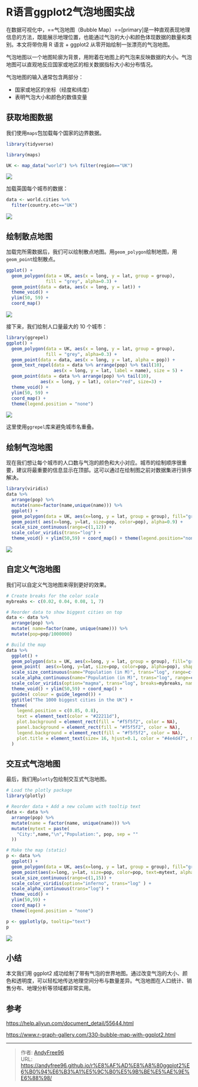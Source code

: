 # R语言ggplot2气泡地图实战


在数据可视化中，==气泡地图（Bubble Map）==[primary]是一种直观表现地理信息的方法，既能展示地理位置，也能通过气泡的大小和颜色体现数据的数量和类别。本文将带你用 R 语言 + ggplot2 从零开始绘制一张漂亮的气泡地图。

<!--more-->

气泡地图以一个地图轮廓为背景，用附着在地图上的气泡来反映数据的大小。气泡地图可以直观地反应国家或地区的相关数据指标大小和分布情况。

气泡地图的输入通常包含两部分：

- 国家或地区的坐标（经度和纬度）
- 表明气泡大小和颜色的数值变量

## 获取地图数据

我们使用`maps`包加载每个国家的边界数据。

```R
library(tidyverse)

library(maps)

UK <- map_data("world") %>% filter(region=="UK")
```

![](/images/202508/2/1.png)

加载英国每个城市的数据：

```R
data <- world.cities %>%
  filter(country.etc=="UK")
```

![](/images/202508/2/2.png)

## 绘制散点地图

加载完所需数据后，我们可以绘制散点地图。用`geom_polygon`绘制地图，用`geom_point`绘制散点。

```R
ggplot() +
  geom_polygon(data = UK, aes(x = long, y = lat, group = group),
               fill = "grey", alpha=0.3) +
  geom_point(data = data, aes(x = long, y = lat)) +
  theme_void() +
  ylim(50, 59) +
  coord_map()
```

![](/images/202508/2/3.png)

接下来，我们绘制人口量最大的 10 个城市：

```R
library(ggrepel)
ggplot() +
  geom_polygon(data = UK, aes(x = long, y = lat, group = group),
               fill = "grey", alpha=0.3) +
  geom_point(data = data, aes(x = long, y = lat, alpha = pop)) +
  geom_text_repel(data = data %>% arrange(pop) %>% tail(10),
                  aes(x = long, y = lat, label = name), size = 5) +
  geom_point(data = data %>% arrange(pop) %>% tail(10),
             aes(x = long, y = lat), color="red", size=3) +
  theme_void() +
  ylim(50, 59) +
  coord_map() +
  theme(legend.position = "none")
```

![](/images/202508/2/4.png)

这里使用`ggrepel`库来避免城市名重叠。

## 绘制气泡地图

现在我们想让每个城市的人口数与气泡的颜色和大小对应。城市的绘制顺序很重要，建议将最重要的信息显示在顶部。这可以通过在绘制图之前对数据集进行排序解决。

```R
library(viridis)
data %>%
  arrange(pop) %>%
  mutate(name=factor(name,unique(name))) %>%
  ggplot() +
  geom_polygon(data = UK, aes(x=long, y = lat, group = group), fill="grey", alpha=0.3) +
  geom_point( aes(x=long, y=lat, size=pop, color=pop), alpha=0.9) +
  scale_size_continuous(range=c(1,12)) +
  scale_color_viridis(trans="log") +
  theme_void() + ylim(50,59) + coord_map() + theme(legend.position="none")
```

![](/images/202508/2/5.png)

## 自定义气泡地图

我们可以自定义气泡地图来得到更好的效果。

```R
# Create breaks for the color scale
mybreaks <- c(0.02, 0.04, 0.08, 1, 7)

# Reorder data to show biggest cities on top
data <- data %>%
  arrange(pop) %>%
  mutate( name=factor(name, unique(name))) %>%
  mutate(pop=pop/1000000)

# Build the map
data %>%
  ggplot() +
  geom_polygon(data = UK, aes(x=long, y = lat, group = group), fill="grey", alpha=0.3) +
  geom_point(  aes(x=long, y=lat, size=pop, color=pop, alpha=pop), shape=20, stroke=FALSE) +
  scale_size_continuous(name="Population (in M)", trans="log", range=c(1,12), breaks=mybreaks) +
  scale_alpha_continuous(name="Population (in M)", trans="log", range=c(0.1, .9), breaks=mybreaks) +
  scale_color_viridis(option="magma", trans="log", breaks=mybreaks, name="Population (in M)" ) +
  theme_void() + ylim(50,59) + coord_map() +
  guides( colour = guide_legend()) +
  ggtitle("The 1000 biggest cities in the UK") +
  theme(
    legend.position = c(0.85, 0.8),
    text = element_text(color = "#22211d"),
    plot.background = element_rect(fill = "#f5f5f2", color = NA),
    panel.background = element_rect(fill = "#f5f5f2", color = NA),
    legend.background = element_rect(fill = "#f5f5f2", color = NA),
    plot.title = element_text(size= 16, hjust=0.1, color = "#4e4d47", margin = margin(b = -0.1, t = 0.4, l = 2, unit = "cm")),
  )
```

## 交互式气泡地图

最后，我们用`plotly`包绘制交互式气泡地图。

```R
# Load the plotly package
library(plotly)

# Reorder data + Add a new column with tooltip text
data <- data %>%
  arrange(pop) %>%
  mutate(name = factor(name, unique(name))) %>%
  mutate(mytext = paste(
    "City:",name,"\n","Population:", pop, sep = ""
  ))

# Make the map (static)
p <- data %>%
  ggplot() +
  geom_polygon(data = UK, aes(x=long, y = lat, group = group), fill="grey", alpha=0.3) +
  geom_point(aes(x=long, y=lat, size=pop, color=pop, text=mytext, alpha=pop) ) +
  scale_size_continuous(range=c(1,15)) +
  scale_color_viridis(option="inferno", trans="log" ) +
  scale_alpha_continuous(trans="log") +
  theme_void() +
  ylim(50,59) +
  coord_map() +
  theme(legend.position = "none")

p <- ggplotly(p, tooltip="text")
p
```

![](/images/202508/2/7.png)

## 小结

本文我们用 ggplot2 成功绘制了带有气泡的世界地图。通过改变气泡的大小、颜色和透明度，可以轻松地传达地理空间分布与数量差异。气泡地图在人口统计、销售分布、地理分析等领域都非常实用。

## 参考

https://help.aliyun.com/document_detail/55644.html

https://www.r-graph-gallery.com/330-bubble-map-with-ggplot2.html


---

> 作者: [AndyFree96](https://andyfree96.github.io/)  
> URL: https://andyfree96.github.io/r%E8%AF%AD%E8%A8%80ggplot2%E6%B0%94%E6%B3%A1%E5%9C%B0%E5%9B%BE%E5%AE%9E%E6%88%98/  

